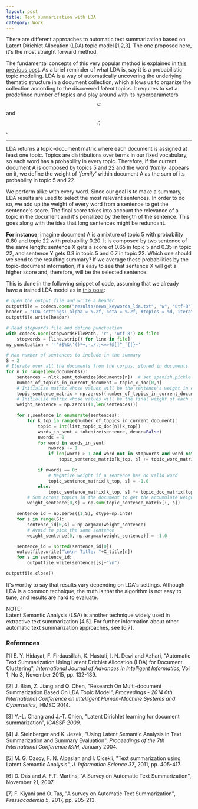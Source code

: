 ```yaml
---
layout: post
title: Text summarization with LDA
category: Work
---
```


There are different approaches to automatic text summarization based on Latent Dirichlet Allocation (LDA) topic model [1,2,3]. The one proposed here, it's the most straight forward method. 

The fundamental concepts of this very popular method is explained in [this previous post](/blog/work/2017/12/04/topics-lda/). As a brief reminder of what LDA is, say it is a probabilistic topic modeling. LDA is a way of automatically uncovering the underlying thematic structure in a document collection, which allows us to organize the collection according to the discovered *latent* topics. It requires to set a predefined number of topics and play around with its hyperparameters $$\alpha$$ and $$\eta$$. 

---

LDA returns a topic-document matrix where each document is assigned at least one topic. Topics are distributions over terms in our fixed vocabulary, so each word has a probability in every topic. Therefore, if the current document A is composed by topics 5 and 22 and the word *'family'* appears on it, we define the weight of *'family'* within document A as the sum of its probability in topic 5 and 22. 

We perform alike with every word. Since our goal is to make a summary, LDA results are used to select the most relevant sentences. In order to do so, we add up the weight of every word from a sentence to get the sentence's score. The final score takes into account the relevance of a topic in the document and it's penalized by the length of the sentence. This goes along with the idea that long sentences might be redundant. 

**For instance**, imagine document A is a mixture of topic 5 with probability 0.80 and topic 22 with probability 0.20. It is composed by two sentence of the same length: sentence X gets a score of 0.65 in topic 5 and 0.35 in topic 22, and sentence Y gets 0.3 in topic 5 and 0.7 in topic 22. Which one should we send to the resulting summary? If we average these probabilities by the topic-document information, it's easy to see that sentence X will get a higher score and, therefore, will be the selected sentence. 

This is done in the following snippet of code, assuming that we already have a trained LDA model as in [this post](/blog/work/2017/12/04/topics-lda/):

```python
# Open the output file and write a header
outputfile = codecs.open("results/news_keywords_lda.txt", "w", "utf-8")
header = "LDA settings: alpha = %.2f, beta = %.2f, #topics = %d, iterations = %d" % (alpha, beta, k_topics, niter)
outputfile.write(header)

# Read stopwords file and define punctuation
with codecs.open(stopwordsFilePath, 'r', 'utf-8') as file:
	stopwords = [line.strip() for line in file]
my_punctuation = '!"#$%&\'()*+,-./:;<=>?@[]^_`{|}~'

# Max number of sentences to include in the summary
S = 2
# Iterate over all the documents from the corpus, stored in documents
for n in range(len(documents)):
	sentences = nltk.sent_tokenize(documents[n])  # set spanish.pickle at __init__
	number_of_topics_in_current_document = topic_x_doc[0,n]
	# Initialize matrix whose values will be the sentence's weight in each topic
    topic_sentence_matrix = np.zeros((number_of_topics_in_current_document, len(sentences)), dtype=float)
    # Initialize matrix whose values will be the final weight of each sentence
    weight_sentence = np.zeros((1,len(sentences)))

	for s,sentence in enumerate(sentences):
    	for k_top in range(number_of_topics_in_current_document):
			topic = int(list_topic_x_doc[n][k_top])
			words_in_sent = tokenize(sentence, deacc=False)
            nwords = 0
            for word in words_in_sent:
                nwords += 1
                if len(word) > 1 and word not in stopwords and word not in my_punctuation and word in word2id:
                    topic_sentence_matrix[k_top, s] += topic_word_matrix[topic, word2id[word]]

			if nwords == 0:
				# Negative weight if a sentence has no valid word
                topic_sentence_matrix[k_top, s] = -1.0 
            else: 
                topic_sentence_matrix[k_top, s] *= topic_doc_matrix[topic, n]/float(nwords)
        # Sum across topics in the document to get the accumulate weight of each word in each sentence        
		weight_sentence[0,s] = np.sum(topic_sentence_matrix[:, s])

    sentence_id = np.zeros((1,S), dtype=np.int8)
    for s in range(S):
        sentence_id[0,s] = np.argmax(weight_sentence)
        # Avoid to pick the same sentence
        weight_sentence[0, np.argmax(weight_sentence)] = -1.0

    sentence_id = sorted(sentence_id[0])
    outputfile.write("\n\n- Title: "+X_title[n])
    for s in sentence_id:
        outputfile.write(sentences[s]+"\n")

outputfile.close()
```

It's worthy to say that results vary depending on LDA's settings. Although LDA is a common technique, the truth is that the algorithm is not easy to tune, and results are hard to evaluate. 

<div class="message">
  NOTE:
  <br />Latent Semantic Analysis (LSA) is another technique widely used in extractive text summarization [4,5]. For further information about other automatic text summarization approaches, see [6,7].
</div>


### References

[1] E. Y. Hidayat, F. Firdausillah, K. Hastuti, I. N. Dewi and Azhari, "Automatic Text Summarization Using Latent Drichlet Allocation (LDA) for Document Clustering", *International Journal of Advances in Intelligent Informatics*, Vol 1, No 3, November 2015, pp. 132-139.

[2] J. Bian, Z. Jiang and Q. Chen, "Research On Multi-document Summarization Based On LDA Topic Model", *Proceedings - 2014 6th International Conference on Intelligent Human-Machine Systems and Cybernetics*, IHMSC 2014.

[3] Y.-L. Chang and J.-T. Chien, "Latent Dirichlet learning for document summarization", *ICASSP 2009*.

[4] J. Steinberger and K. Jezek, "Using Latent Semantic Analysis in Text Summarization and Summary Evaluation", *Proceedings of the 7th International Conference ISIM*, January 2004.

[5] M. G. Ozsoy, F. N. Alpaslan and I. Cicekli, "Text summarization using Latent Semantic Analysis", *J. Information Science 37*, 2011, pp. 405-417.

[6] D. Das and A. F.T. Martins, "A Survey on Automatic Text Summarization", November 21, 2007.

[7] F. Kiyani and O. Tas, "A survey on Automatic Text Summarization", *Pressacademia 5*, 2017, pp. 205-213.
